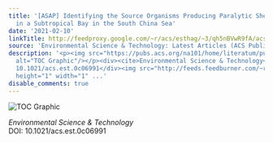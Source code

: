 ```yaml
---
title: '[ASAP] Identifying the Source Organisms Producing Paralytic Shellfish Toxins
  in a Subtropical Bay in the South China Sea'
date: '2021-02-10'
linkTitle: http://feedproxy.google.com/~r/acs/esthag/~3/qh5nBVwR9fA/acs.est.0c06991
source: 'Environmental Science & Technology: Latest Articles (ACS Publications)'
description: '<p><img src="https://pubs.acs.org/na101/home/literatum/publisher/achs/journals/content/esthag/0/esthag.ahead-of-print/acs.est.0c06991/20210210/images/medium/es0c06991_0007.gif"
  alt="TOC Graphic"/></p><div><cite>Environmental Science & Technology</cite></div><div>DOI:
  10.1021/acs.est.0c06991</div><img src="http://feeds.feedburner.com/~r/acs/esthag/~4/qh5nBVwR9fA"
  height="1" width="1" ...'
disable_comments: true
---
```

<p><img src="https://pubs.acs.org/na101/home/literatum/publisher/achs/journals/content/esthag/0/esthag.ahead-of-print/acs.est.0c06991/20210210/images/medium/es0c06991_0007.gif" alt="TOC Graphic"/></p><div><cite>Environmental Science & Technology</cite></div><div>DOI: 10.1021/acs.est.0c06991</div><img src="http://feeds.feedburner.com/~r/acs/esthag/~4/qh5nBVwR9fA" height="1" width="1" ...